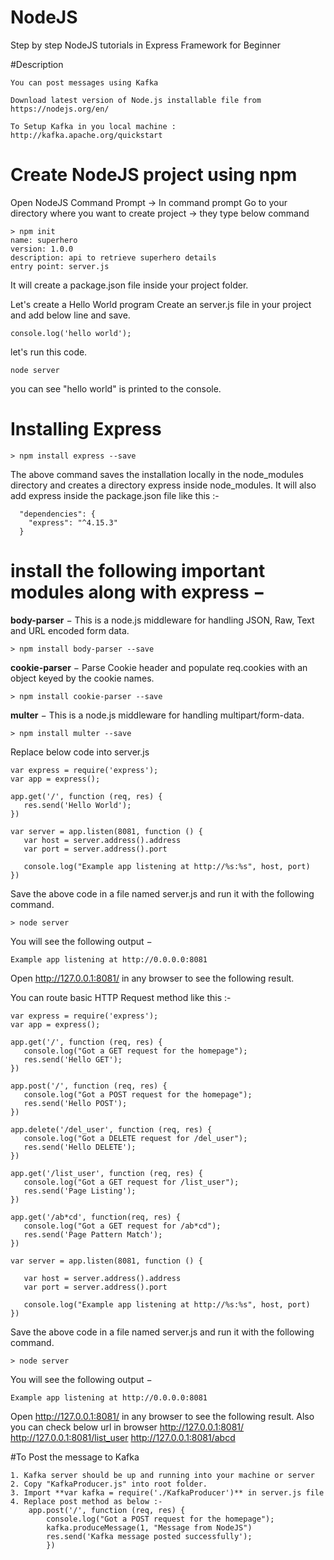 # NodeJS
Step by step NodeJS tutorials in Express Framework for Beginner

#Description
```
You can post messages using Kafka
```

```
Download latest version of Node.js installable file from https://nodejs.org/en/

To Setup Kafka in you local machine : http://kafka.apache.org/quickstart
```

# Create NodeJS project using npm
Open NodeJS Command Prompt -> In command prompt Go to your directory where you want to create project -> they type below command

```
> npm init
name: superhero
version: 1.0.0
description: api to retrieve superhero details
entry point: server.js
```

It will create a package.json file inside your project folder.

Let's create a Hello World program
Create an server.js file in your project and add below line and save.

```
console.log('hello world');
```

let's run this code.

```
node server
```

you can see "hello world" is printed to the console.

# Installing Express

```
> npm install express --save
```

The above command saves the installation locally in the node_modules directory and creates a directory express inside node_modules.
It will also add express inside the package.json file like this :-

```
  "dependencies": {
    "express": "^4.15.3"
  }
```
  
# install the following important modules along with express −

**body-parser** − This is a node.js middleware for handling JSON, Raw, Text and URL encoded form data.

```
> npm install body-parser --save
```

**cookie-parser** − Parse Cookie header and populate req.cookies with an object keyed by the cookie names.

```
> npm install cookie-parser --save
```

**multer** − This is a node.js middleware for handling multipart/form-data.  

```
> npm install multer --save
```

Replace below code into server.js

```
var express = require('express');
var app = express();

app.get('/', function (req, res) {
   res.send('Hello World');
})

var server = app.listen(8081, function () {
   var host = server.address().address
   var port = server.address().port
   
   console.log("Example app listening at http://%s:%s", host, port)
})
```

Save the above code in a file named server.js and run it with the following command.

```
> node server
```

You will see the following output −

```
Example app listening at http://0.0.0.0:8081
```

Open http://127.0.0.1:8081/ in any browser to see the following result.

You can route basic HTTP Request method like this :-

```
var express = require('express');
var app = express();

app.get('/', function (req, res) {
   console.log("Got a GET request for the homepage");
   res.send('Hello GET');
})

app.post('/', function (req, res) {
   console.log("Got a POST request for the homepage");
   res.send('Hello POST');
})

app.delete('/del_user', function (req, res) {
   console.log("Got a DELETE request for /del_user");
   res.send('Hello DELETE');
})

app.get('/list_user', function (req, res) {
   console.log("Got a GET request for /list_user");
   res.send('Page Listing');
})

app.get('/ab*cd', function(req, res) {   
   console.log("Got a GET request for /ab*cd");
   res.send('Page Pattern Match');
})

var server = app.listen(8081, function () {

   var host = server.address().address
   var port = server.address().port

   console.log("Example app listening at http://%s:%s", host, port)
})
```

Save the above code in a file named server.js and run it with the following command.

```
> node server
```

You will see the following output −

```
Example app listening at http://0.0.0.0:8081
```

Open http://127.0.0.1:8081/ in any browser to see the following result.
Also you can check below url in browser
http://127.0.0.1:8081/
http://127.0.0.1:8081/list_user
http://127.0.0.1:8081/abcd

#To Post the message to Kafka
```
1. Kafka server should be up and running into your machine or server
2. Copy "KafkaProducer.js" into root folder.
3. Import **var kafka = require('./KafkaProducer')** in server.js file
4. Replace post method as below :-
    app.post('/', function (req, res) {
        console.log("Got a POST request for the homepage");
        kafka.produceMessage(1, "Message from NodeJS")
        res.send('Kafka message posted successfully');
        })
```

